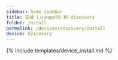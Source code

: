 ```yaml
---
sidebar: home_sidebar
title: 安装 LineageOS 到 discovery
folder: install
permalink: /devices/discovery/install
device: discovery
---
```

{% include templates/device_install.md %}
